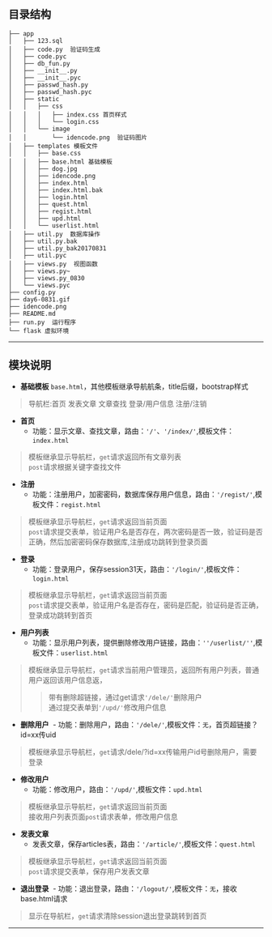 ## 目录结构
```
├── app
│   ├── 123.sql
│   ├── code.py  验证码生成
│   ├── code.pyc
│   ├── db_fun.py
│   ├── __init__.py
│   ├── __init__.pyc
│   ├── passwd_hash.py
│   ├── passwd_hash.pyc
│   ├── static
│   │   ├── css
│   │   │   ├── index.css 首页样式
│   │   │   └── login.css 
│   │   └── image
│   │       └── idencode.png  验证码图片
│   ├── templates 模板文件
│   │   ├── base.css
│   │   ├── base.html 基础模板
│   │   ├── dog.jpg
│   │   ├── idencode.png
│   │   ├── index.html
│   │   ├── index.html.bak
│   │   ├── login.html
│   │   ├── quest.html
│   │   ├── regist.html
│   │   ├── upd.html
│   │   └── userlist.html
│   ├── util.py  数据库操作
│   ├── util.py.bak
│   ├── util.py_bak20170831
│   ├── util.pyc
│   ├── views.py  视图函数
│   ├── views.py~
│   ├── views.py_0830
│   └── views.pyc
├── config.py
├── day6-0831.gif
├── idencode.png
├── README.md
├── run.py  运行程序
└── flask 虚拟环境
```
***

## 模块说明
* **基础模板** `base.html`，其他模板继承导航航条，title后缀，bootstrap样式
> 导航栏:首页  发表文章  文章查找  登录/用户信息  注册/注销  

* **首页** 
    - 功能：显示文章、查找文章，路由：`'/'`、`'/index/'`,模板文件：`index.html`
> 模板继承显示导航栏，`get`请求返回所有文章列表  
`post`请求根据关键字查找文件

* **注册**  
  - 功能：注册用户，加密密码，数据库保存用户信息，路由：`'/regist/'`,模板文件：`regist.html`
> 模板继承显示导航栏，`get`请求返回当前页面  
`post`请求提交表单，验证用户名是否存在，两次密码是否一致，验证码是否正确，然后加密密码保存数据库,注册成功跳转到登录页面

* **登录**  
  - 功能：登录用户，保存session31天，路由：`'/login/'`,模板文件：`login.html`
> 模板继承显示导航栏，`get`请求返回当前页面  
`post`请求提交表单，验证用户名是否存在，密码是匹配，验证码是否正确，登录成功跳转到首页

* **用户列表**
  - 功能：显示用户列表，提供删除修改用户链接，路由：`''/userlist/''`,模板文件：`userlist.html`
> 模板继承显示导航栏，`get`请求当前用户管理员，返回所有用户列表，普通用户返回该用户信息返，
>> 带有删除超链接，通过get请求`'/dele/'`删除用户  
通过提交表单到`'/upd/'`修改用户信息

* **删除用户** 
  - 功能：删除用户，路由：`'/dele/'`,模板文件：`无`，首页超链接？id=xx传uid
> 模板继承显示导航栏，`get`请求/dele/?id=xx传输用户id号删除用户，需要登录


* **修改用户** 
  - 功能：修改用户，路由：`'/upd/'`,模板文件：`upd.html`
> 模板继承显示导航栏，`get`请求返回当前页面  
接收用户列表页面`post`请求表单，修改用户信息

* **发表文章**
  - 发表文章，保存articles表，路由：`'/article/'`,模板文件：`quest.html`
> 模板继承显示导航栏，`get`请求返回当前页面  
`post`请求提交表单，保存用户发表文章


* **退出登录**
  - 功能：退出登录，路由：`'/logout/'`,模板文件：`无`，接收base.html请求
> 显示在导航栏，`get`请求清除session退出登录跳转到首页

***
